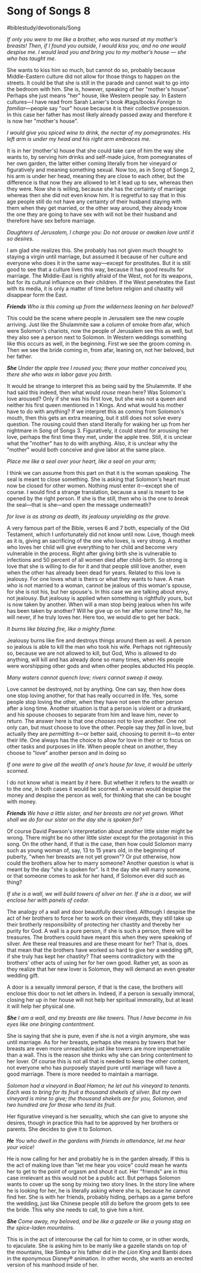 # Song of Songs 8
#biblestudy/devotionals/Song

*If only you were to me like a brother,*
*who was nursed at my mother’s breasts!*
*Then, if I found you outside,*
*I would kiss you,*
*and no one would despise me.*
*I would lead you*
*and bring you to my mother’s house —*
*she who has taught me.*

She wants to kiss him so much, but cannot do so, probably because Middle-Eastern culture did not allow for those things to happen on the streets. It could be that she is still in the parade and cannot wait to go into the bedroom with him. 
She is, however, speaking of her "mother's house". Perhaps she just means "her" house, like Western people say. In Eastern cultures—I have read from Sarah Lanier's book #tags/books *Foreign to familiar*—people say "our" house because it is their collective possession. In this case her father has most likely already passed away and therefore it is now her "mother's house". 

*I would give you spiced wine to drink,*
*the nectar of my pomegranates.*
*His left arm is under my head*
*and his right arm embraces me.*

It is in her (mother's) house that she could take care of him the way she wants to, by serving him drinks and self-made juice, from pomegranates of her own garden, the latter either coming literally from her vineyard or figuratively and meaning something sexual.
Now too, as in Song of Songs 2, his arm is under her head, meaning they are close to each other, but the difference is that now they are allowed to let it lead up to sex, whereas then they were. Now she is willing, because she has the certainty of marriage whereas then she did not even know him.
It is regretful to say that in this age people still do not have any certainty of their husband staying with them when they get married, or the other way around, they already know the one they are going to have sex with will not be their husband and therefore have sex before marriage. 

*Daughters of Jerusalem, I charge you:*
*Do not arouse or awaken love*
*until it so desires.*

I am glad she realizes this. She probably has not given much thought to staying a virgin until marriage, but assumed it because of her culture and everyone who does it in the same way—except for prostitutes. But it is still good to see that a culture lives this way, because it has good results for marriage. 
The Middle-East is rightly afraid of the West, not for its weapons, but for its cultural influence on their children. If the West penetrates the East with its media, it is only a matter of time before religion and chastity will disappear form the East.

***Friends***
*Who is this coming up from the wilderness*
*leaning on her beloved?*

This could be the scene where people in Jerusalem see the new couple arriving. Just like the Shulammite saw a column of smoke from afar, which were Solomon's chariots, now the people of Jerusalem see this as well, but they also see a person next to Solomon. 
In Western weddings something like this occurs as well, in the beginning. First we see the groom coming in. Then we see the bride coming in, from afar, leaning on, not her beloved, but her father. 

***She***
*Under the apple tree I roused you;*
*there your mother conceived you,*
*there she who was in labor gave you birth.*

It would be strange to interpret this as being said by the Shulammite. If she had said this indeed, then what would *rouse* mean here? Was Solomon's love aroused? Only if she was his first love, but she was not a queen and neither his first queen mentioned in 1 Kings. 
And what would his mother have to do with anything? 
If we interpret this as coming from Solomon's mouth, then this gets an extra meaning, but it still does not solve every question. The rousing could then stand literally for waking her up from her nightmare in Song of Songs 3. Figuratively, it could stand for arousing her love, perhaps the first time they met, under the apple tree. Still, it is unclear what the "mother" has to do with anything. 
Also, it is unclear why the "mother" would both conceive and give labor at the same place.

*Place me like a seal over your heart,*
*like a seal on your arm;*

I think we can assume from this part on that it is the woman speaking. 
The seal is meant to close something. She is asking that Solomon's heart must now be closed for other women. Nothing must enter it—except she of course. 
I would find a strange translation, because a seal is meant to be opened by the right person. If she is the still, then who is the one to *break* the seal—that is she—and open the message underneath?

*for love is as strong as death,*
*its jealousy unyielding as the grave.*

A very famous part of the Bible, verses 6 and 7 both, especially of the Old Testament, which I unfortunately did not know until now. 
Love, though meek as it is, giving an sacrificing of the one who loves, is very strong. A mother who loves her child will give everything to her child and become very vulnerable in the process. Right after giving birth she is vulnerable to infections and 50 percent of all women died after child-birth. 
So strong is love that she is willing to die for it and that people still love another, even when the other has already been dead for years. 
Related to this love is jealousy. For one loves what is theirs or what they wants to have. A man who is not married to a woman, cannot be jealous of this woman's spouse, for she is not his, but her spouse's. In this case we are talking about envy, not jealousy. But jealousy is applied when something is rightfully yours, but is now taken by another. When will a man stop being jealous when his wife has been taken by another? Will he give up on her after some time? No, he will never, if he truly loves her. Here too, we would die to get her back.

*It burns like blazing fire,*
*like a mighty flame.*

Jealousy burns like fire and destroys things around them as well. A person so jealous is able to kill the man who took his wife. Perhaps not righteously so, because we are not allowed to kill, but God, Who is allowed to do anything, will kill and has already done so many times, when *His* people were worshipping other gods and when other peoples abducted His people.

*Many waters cannot quench love;*
*rivers cannot sweep it away.*

Love cannot be destroyed, not by anything. One can say, then how does one stop loving another, for that has really occurred in life. Yes, some people stop loving the other, when they have not seen the other person after a long time. Another situation is that a person is violent or a drunkard, and his spouse chooses to separate from him and leave him, never to return. 
The answer here is that one *chooses* not to love another. One not only can, but must choose to love the other. People say they *fall* in love, but actually they are *permitting* it—or better said, choosing to permit it—to enter their life. One always has the choice to allow for love in their or to focus on other tasks and purposes in life.
When people cheat on another, they choose to "love" another person and in doing so

*If one were to give*
*all the wealth of one’s house for love,*
*it would be utterly scorned.*

I do not know what is meant by *it* here. But whether it refers to the wealth or to the *one*, in both cases it would be scorned. A woman would despise the money and despise the person as well, for thinking that she can be bought with money. 

***Friends***
*We have a little sister,*
*and her breasts are not yet grown.*
*What shall we do for our sister*
*on the day she is spoken for?*

Of course David Pawson's interpretation about another little sister might be wrong. There might be no other little sister except for the protagonist in this song. On the other hand, if that is the case, then how could Solomon marry such as young woman of, say, 13 to 15 years old, in the beginning of puberty, "when her breasts are not yet grown"? Or put otherwise, how could the brothers allow her to marry someone?
Another question is what is meant by the day "she is spoken for". Is it the day she will marry someone, or that someone comes to ask for her hand, if Solomon ever did such as thing? 

*If she is a wall,*
*we will build towers of silver on her.*
*If she is a door,*
*we will enclose her with panels of cedar.*

The analogy of a wall and door beautifully described. Although I despise the act of her brothers to force her to work on their vineyards, they still take up their brotherly responsibility of protecting her chastity and thereby her purity for God. 
A wall is a pure person, if she is such a person, there will be treasures. The brothers could have meant this when they were speaking of silver. Are these real treasures and are these meant for her? That is, does that mean that the brothers have worked so hard to give her a wedding gift, if she truly has kept her chastity? That seems contradictory with the brothers' other acts of using her for her own good. 
Rather yet, as soon as they realize that her new lover is Solomon, they will demand an even greater wedding gift. 

A door is a sexually immoral person, if that is the case, the brothers will enclose this door to not let others in. Indeed, if a person is sexually immoral, closing her up in her house will not help her spiritual immorality, but at least it will help her physical one. 

***She***
*I am a wall,*
*and my breasts are like towers.*
*Thus I have become in his eyes*
*like one bringing contentment.*

She is saying that she is pure, even if she is not a virgin anymore, she was until marriage. As for her breasts, perhaps she means by towers that her breasts are even more unreachable just like towers are more impenetrable than a wall. This is the reason she thinks why she can bring contentment to her lover. 
Of course this is not all that is needed to keep the other content, not everyone who has purposely stayed pure until marriage will have a good marriage. There is more needed to maintain a marriage.

*Solomon had a vineyard in Baal Hamon;*
*he let out his vineyard to tenants.*
*Each was to bring for its fruit*
*a thousand shekels of silver.*
*But my own vineyard is mine to give;*
*the thousand shekels are for you, Solomon,*
*and two hundred are for those who tend its fruit.*

Her figurative vineyard is her sexuality, which she can give to anyone she desires, though in practice this had to be approved by her brothers or parents. She decides to give it to Solomon. 

***He***
*You who dwell in the gardens*
*with friends in attendance,*
*let me hear your voice!*

He is now calling for her and probably he is in the garden already. If this is the act of making love than "let me hear you voice" could mean he wants her to get to the point of orgasm and shout it out.
Her "friends" are in this case irrelevant as this would not be a public act. But perhaps Solomon wants to cover up the song by mixing two story lines. In the story line where he is looking for her, he is literally asking where she is, because he cannot find her. She is with her friends, probably hiding, perhaps as a game before the wedding, just like Chinese people still do before the groom gets to see the bride. This why she needs to call, to give him a hint. 

***She***
*Come away, my beloved,*
*and be like a gazelle*
*or like a young stag*
*on the spice-laden mountains.*

This is in the act of intercourse the call for him to come, or in other words, to ejaculate. She is asking him to be manly like a gazelle stands on top of the mountains, like Simba or his father did in *the Lion King* and Bambi does in the eponymous Disney® animation. 
In other words, she wants an erected version of his manhood inside of her. 


